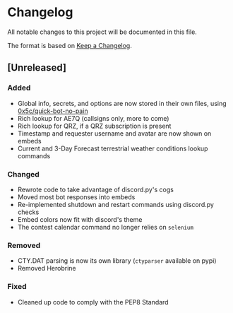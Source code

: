 # Changelog
All notable changes to this project will be documented in this file.

The format is based on [Keep a Changelog](https://keepachangelog.com/en/1.0.0/).

## [Unreleased]
### Added
- Global info, secrets, and options are now stored in their own files, using [0x5c/quick-bot-no-pain](https://github.com/0x5c/quick-bot-no-pain)
- Rich lookup for AE7Q (callsigns only, more to come)
- Rich lookup for QRZ, if a QRZ subscription is present
- Timestamp and requester username and avatar are now shown on embeds
- Current and 3-Day Forecast terrestrial weather conditions lookup commands
### Changed
- Rewrote code to take advantage of discord.py's cogs
- Moved most bot responses into embeds
- Re-implemented shutdown and restart commands using discord.py checks
- Embed colors now fit with discord's theme
- The contest calendar command no longer relies on `selenium`
### Removed
- CTY.DAT parsing is now its own library (`ctyparser` available on pypi)
- Removed Herobrine
### Fixed
- Cleaned up code to comply with the PEP8 Standard
